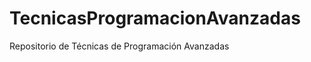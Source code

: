 TecnicasProgramacionAvanzadas
=============================

Repositorio de Técnicas de Programación Avanzadas